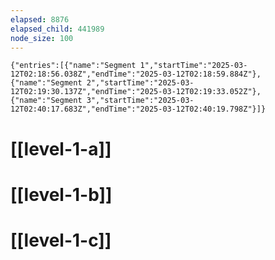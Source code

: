 ```yaml
---
elapsed: 8876
elapsed_child: 441989
node_size: 100
---
```

```simple-time-tracker
{"entries":[{"name":"Segment 1","startTime":"2025-03-12T02:18:56.038Z","endTime":"2025-03-12T02:18:59.884Z"},{"name":"Segment 2","startTime":"2025-03-12T02:19:30.137Z","endTime":"2025-03-12T02:19:33.052Z"},{"name":"Segment 3","startTime":"2025-03-12T02:40:17.683Z","endTime":"2025-03-12T02:40:19.798Z"}]}
```
# [[level-1-a]]
# [[level-1-b]]
# [[level-1-c]]

